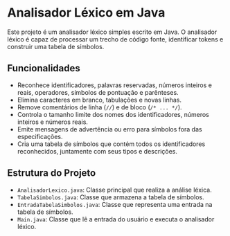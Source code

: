 # Analisador Léxico em Java

Este projeto é um analisador léxico simples escrito em Java. O analisador léxico é capaz de processar um trecho de código fonte, identificar tokens e construir uma tabela de símbolos. 

## Funcionalidades

- Reconhece identificadores, palavras reservadas, números inteiros e reais, operadores, símbolos de pontuação e parênteses.
- Elimina caracteres em branco, tabulações e novas linhas.
- Remove comentários de linha (`//`) e de bloco (`/* ... */`).
- Controla o tamanho limite dos nomes dos identificadores, números inteiros e números reais.
- Emite mensagens de advertência ou erro para símbolos fora das especificações.
- Cria uma tabela de símbolos que contém todos os identificadores reconhecidos, juntamente com seus tipos e descrições.

## Estrutura do Projeto

- `AnalisadorLexico.java`: Classe principal que realiza a análise léxica.
- `TabelaSimbolos.java`: Classe que armazena a tabela de símbolos.
- `EntradaTabelaSimbolos.java`: Classe que representa uma entrada na tabela de símbolos.
- `Main.java`: Classe que lê a entrada do usuário e executa o analisador léxico.
